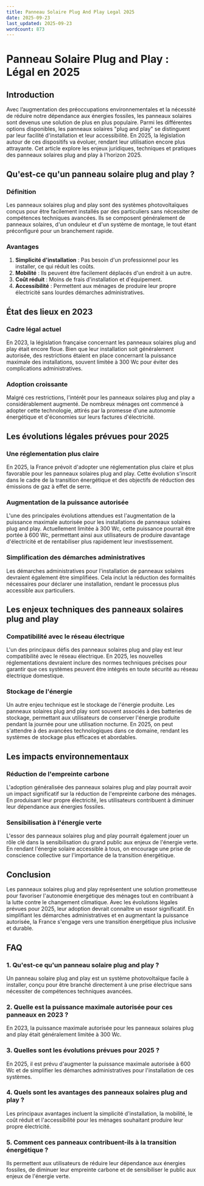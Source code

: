 ```yaml
---
title: Panneau Solaire Plug And Play Legal 2025
date: 2025-09-23
last_updated: 2025-09-23
wordcount: 873
---
```


# Panneau Solaire Plug and Play : Légal en 2025

## Introduction

Avec l’augmentation des préoccupations environnementales et la nécessité de réduire notre dépendance aux énergies fossiles, les panneaux solaires sont devenus une solution de plus en plus populaire. Parmi les différentes options disponibles, les panneaux solaires "plug and play" se distinguent par leur facilité d'installation et leur accessibilité. En 2025, la législation autour de ces dispositifs va évoluer, rendant leur utilisation encore plus attrayante. Cet article explore les enjeux juridiques, techniques et pratiques des panneaux solaires plug and play à l'horizon 2025.

## Qu'est-ce qu'un panneau solaire plug and play ?

### Définition

Les panneaux solaires plug and play sont des systèmes photovoltaïques conçus pour être facilement installés par des particuliers sans nécessiter de compétences techniques avancées. Ils se composent généralement de panneaux solaires, d'un onduleur et d'un système de montage, le tout étant préconfiguré pour un branchement rapide.

### Avantages

1. **Simplicité d'installation** : Pas besoin d'un professionnel pour les installer, ce qui réduit les coûts.
2. **Mobilité** : Ils peuvent être facilement déplacés d'un endroit à un autre.
3. **Coût réduit** : Moins de frais d'installation et d'équipement.
4. **Accessibilité** : Permettent aux ménages de produire leur propre électricité sans lourdes démarches administratives.

## État des lieux en 2023

### Cadre légal actuel

En 2023, la législation française concernant les panneaux solaires plug and play était encore floue. Bien que leur installation soit généralement autorisée, des restrictions étaient en place concernant la puissance maximale des installations, souvent limitée à 300 Wc pour éviter des complications administratives.

### Adoption croissante

Malgré ces restrictions, l'intérêt pour les panneaux solaires plug and play a considérablement augmenté. De nombreux ménages ont commencé à adopter cette technologie, attirés par la promesse d'une autonomie énergétique et d'économies sur leurs factures d'électricité.

## Les évolutions légales prévues pour 2025

### Une réglementation plus claire

En 2025, la France prévoit d'adopter une réglementation plus claire et plus favorable pour les panneaux solaires plug and play. Cette évolution s'inscrit dans le cadre de la transition énergétique et des objectifs de réduction des émissions de gaz à effet de serre.

### Augmentation de la puissance autorisée

L'une des principales évolutions attendues est l'augmentation de la puissance maximale autorisée pour les installations de panneaux solaires plug and play. Actuellement limitée à 300 Wc, cette puissance pourrait être portée à 600 Wc, permettant ainsi aux utilisateurs de produire davantage d'électricité et de rentabiliser plus rapidement leur investissement.

### Simplification des démarches administratives

Les démarches administratives pour l'installation de panneaux solaires devraient également être simplifiées. Cela inclut la réduction des formalités nécessaires pour déclarer une installation, rendant le processus plus accessible aux particuliers.

## Les enjeux techniques des panneaux solaires plug and play

### Compatibilité avec le réseau électrique

L'un des principaux défis des panneaux solaires plug and play est leur compatibilité avec le réseau électrique. En 2025, les nouvelles réglementations devraient inclure des normes techniques précises pour garantir que ces systèmes peuvent être intégrés en toute sécurité au réseau électrique domestique.

### Stockage de l'énergie

Un autre enjeu technique est le stockage de l'énergie produite. Les panneaux solaires plug and play sont souvent associés à des batteries de stockage, permettant aux utilisateurs de conserver l'énergie produite pendant la journée pour une utilisation nocturne. En 2025, on peut s'attendre à des avancées technologiques dans ce domaine, rendant les systèmes de stockage plus efficaces et abordables.

## Les impacts environnementaux

### Réduction de l'empreinte carbone

L'adoption généralisée des panneaux solaires plug and play pourrait avoir un impact significatif sur la réduction de l'empreinte carbone des ménages. En produisant leur propre électricité, les utilisateurs contribuent à diminuer leur dépendance aux énergies fossiles.

### Sensibilisation à l'énergie verte

L'essor des panneaux solaires plug and play pourrait également jouer un rôle clé dans la sensibilisation du grand public aux enjeux de l'énergie verte. En rendant l'énergie solaire accessible à tous, on encourage une prise de conscience collective sur l'importance de la transition énergétique.

## Conclusion

Les panneaux solaires plug and play représentent une solution prometteuse pour favoriser l'autonomie énergétique des ménages tout en contribuant à la lutte contre le changement climatique. Avec les évolutions légales prévues pour 2025, leur adoption devrait connaître un essor significatif. En simplifiant les démarches administratives et en augmentant la puissance autorisée, la France s'engage vers une transition énergétique plus inclusive et durable.

## FAQ

### 1. Qu'est-ce qu'un panneau solaire plug and play ?

Un panneau solaire plug and play est un système photovoltaïque facile à installer, conçu pour être branché directement à une prise électrique sans nécessiter de compétences techniques avancées.

### 2. Quelle est la puissance maximale autorisée pour ces panneaux en 2023 ?

En 2023, la puissance maximale autorisée pour les panneaux solaires plug and play était généralement limitée à 300 Wc.

### 3. Quelles sont les évolutions prévues pour 2025 ?

En 2025, il est prévu d'augmenter la puissance maximale autorisée à 600 Wc et de simplifier les démarches administratives pour l'installation de ces systèmes.

### 4. Quels sont les avantages des panneaux solaires plug and play ?

Les principaux avantages incluent la simplicité d'installation, la mobilité, le coût réduit et l'accessibilité pour les ménages souhaitant produire leur propre électricité.

### 5. Comment ces panneaux contribuent-ils à la transition énergétique ?

Ils permettent aux utilisateurs de réduire leur dépendance aux énergies fossiles, de diminuer leur empreinte carbone et de sensibiliser le public aux enjeux de l'énergie verte.
